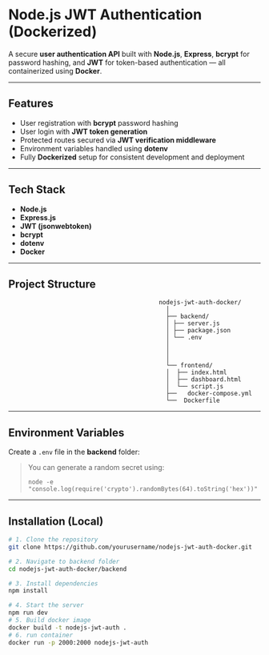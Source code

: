#  Node.js JWT Authentication (Dockerized)

A secure **user authentication API** built with **Node.js**, **Express**, **bcrypt** for password hashing, and **JWT** for token-based authentication — all containerized using **Docker**.

---

## Features

- User registration with **bcrypt** password hashing  
- User login with **JWT token generation**  
- Protected routes secured via **JWT verification middleware**  
- Environment variables handled using **dotenv**  
- Fully **Dockerized** setup for consistent development and deployment  

---

##  Tech Stack

- **Node.js**  
- **Express.js**  
- **JWT (jsonwebtoken)**  
- **bcrypt**  
- **dotenv**  
- **Docker**  

---

##  Project Structure


                                              nodejs-jwt-auth-docker/
                                                │
                                                ├── backend/
                                                │ ├── server.js
                                                │ ├── package.json
                                                │ └── .env
                                                │  
                                                │ 
                                                │
                                                └── frontend/
                                                │  ├── index.html
                                                │  ├── dashboard.html
                                                │  └── script.js
                                                ├──   docker-compose.yml
                                                └──  Dockerfile
---

## Environment Variables

Create a `.env` file in the **backend** folder:


>  You can generate a random secret using:
> ```
> node -e "console.log(require('crypto').randomBytes(64).toString('hex'))"
> ```

---

##  Installation (Local)

```bash
# 1. Clone the repository
git clone https://github.com/yourusername/nodejs-jwt-auth-docker.git

# 2. Navigate to backend folder
cd nodejs-jwt-auth-docker/backend

# 3. Install dependencies
npm install

# 4. Start the server
npm run dev
# 5. Build docker image
docker build -t nodejs-jwt-auth .
# 6. run container
docker run -p 2000:2000 nodejs-jwt-auth


